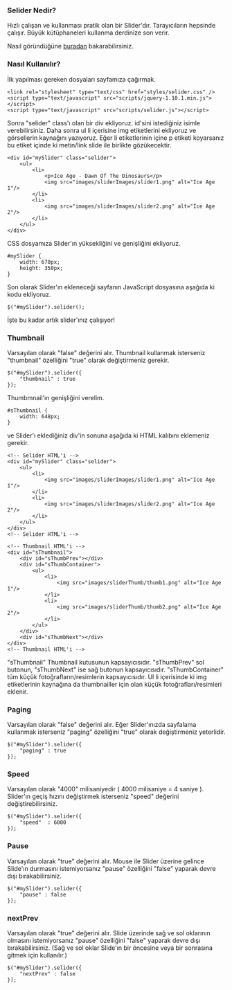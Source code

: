 ### Selider Nedir?
Hızlı çalışan ve kullanması pratik olan bir Slider'dır. Tarayıcıların hepsinde çalışır. Büyük kütüphaneleri kullanma derdinize son verir. 

Nasıl göründüğüne <a href="http://sercaneraslan.github.io/Selider/">buradan</a> bakarabilirsiniz.

### Nasıl Kullanılır?
İlk yapılması gereken dosyaları sayfamıza çağırmak.

```
<link rel="stylesheet" type="text/css" href="styles/selider.css" />
<script type="text/javascript" src="scripts/jquery-1.10.1.min.js"></script>
<script type="text/javascript" src="scripts/selider.js"></script>
```

Sonra "selider" class'ı olan bir div ekliyoruz. id'sini istediğiniz isimle verebilirsiniz. Daha sonra ul li içerisine img etiketlerini ekliyoruz ve görsellerin kaynağını yazıyoruz. Eğer li etiketlerinin içine p etiketi koyarsanız bu etiket içinde ki metin/link slide ile birlikte gözükecektir.

```
<div id="mySlider" class="selider">
    <ul>
        <li>
            <p>Ice Age - Dawn Of The Dinosaurs</p>
            <img src="images/sliderImages/slider1.png" alt="Ice Age 1"/>
        </li>
        <li>
            <img src="images/sliderImages/slider2.png" alt="Ice Age 2"/>
        </li>
    </ul>
</div>
```

CSS dosyamıza Slider'ın yüksekliğini ve genişliğini ekliyoruz.

```
#mySlider {
    width: 670px;
    height: 350px;
}
```

Son olarak Slider'ın ekleneceği sayfanın JavaScript dosyasına aşağıda ki kodu ekliyoruz.

```
$("#mySlider").selider();
```

İşte bu kadar artık slider'ınız çalışıyor!


### Thumbnail
Varsayılan olarak "false" değerini alır. Thumbnail kullanmak isterseniz "thumbnail" özelliğini "true" olarak değiştirmeniz gerekir.

```
$("#mySlider").selider({
    "thumbnail" : true
});
```

Thumbmnail'ın genişliğini verelim.

```
#sThumbnail {
    width: 648px;
}
```
ve Slider'ı eklediğiniz div'in sonuna aşağıda ki HTML kalıbını eklemeniz gerekir.

```
<!-- Selider HTML'i -->
<div id="mySlider" class="selider">
    <ul>
        <li>
            <img src="images/sliderImages/slider1.png" alt="Ice Age 1"/>
        </li>
        <li>
            <img src="images/sliderImages/slider2.png" alt="Ice Age 2"/>
        </li>
    </ul>
</div>
<!-- Selider HTML'i -->

<!-- Thumbnail HTML'i -->
<div id="sThumbnail">
    <div id="sThumbPrev"></div>
    <div id="sThumbContainer">
        <ul>
            <li>
                <img src="images/sliderThumb/thumb1.png" alt="Ice Age 1"/>
            </li>
            <li>
                <img src="images/sliderThumb/thumb2.png" alt="Ice Age 2"/>
            </li>
        </ul>
    </div>
    <div id="sThumbNext"></div>
</div>
<!-- Thumbnail HTML'i -->
```

"sThumbnail" Thumbnail kutusunun kapsayıcısıdır. "sThumbPrev" sol butonun, "sThumbNext" ise sağ butonun kapsayıcısıdır. "sThumbContainer" tüm küçük fotoğrafların/resimlerin kapsayıcısıdır. Ul li içerisinde ki img etiketlerinin kaynağına da thumbnailler için olan küçük fotoğrafları/resimleri eklenir.


### Paging
Varsayılan olarak "false" değerini alır. Eğer Slider'ınızda sayfalama kullanmak isterseniz "paging" özelliğini "true" olarak değiştirmeniz yeterlidir.

```
$("#mySlider").selider({
    "paging" : true
});
```


### Speed
Varsayılan olarak "4000" milisaniyedir ( 4000 milisaniye = 4 saniye ). Slider'ın geçiş hızını değiştirmek isterseniz "speed" değerini değiştirebilirsiniz.

```
$("#mySlider").selider({
    "speed"  : 6000    
});
```

### Pause 
Varsayılan olarak "true" değerini alır. Mouse ile Slider üzerine gelince Slide'ın durmasını istemiyorsanız "pause" özelliğini "false" yaparak devre dışı bırakabilirsiniz.

```
$("#mySlider").selider({
    "pause" : false
});
```

### nextPrev 
Varsayılan olarak "true" değerini alır. Slide üzerinde sağ ve sol oklarının olmasını istemiyorsanız "pause" özelliğini "false" yaparak devre dışı bırakabilirsiniz. (Sağ ve sol oklar Slide'ın bir öncesine veya bir sonrasına gitmek için kullanılır.)

```
$("#mySlider").selider({
    "nextPrev" : false
});
```